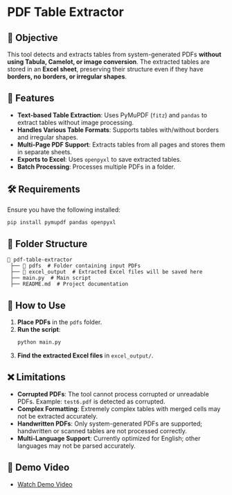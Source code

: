 
# PDF Table Extractor

## 📌 Objective
This tool detects and extracts tables from system-generated PDFs **without using Tabula, Camelot, or image conversion**. The extracted tables are stored in an **Excel sheet**, preserving their structure even if they have **borders, no borders, or irregular shapes**.

## 🚀 Features
- **Text-based Table Extraction**: Uses PyMuPDF (`fitz`) and `pandas` to extract tables without image processing.
- **Handles Various Table Formats**: Supports tables with/without borders and irregular shapes.
- **Multi-Page PDF Support**: Extracts tables from all pages and stores them in separate sheets.
- **Exports to Excel**: Uses `openpyxl` to save extracted tables.
- **Batch Processing**: Processes multiple PDFs in a folder.

## 🛠️ Requirements
Ensure you have the following installed:
```sh
pip install pymupdf pandas openpyxl
```

## 📂 Folder Structure
```
📁 pdf-table-extractor
 ├── 📂 pdfs  # Folder containing input PDFs
 ├── 📂 excel_output  # Extracted Excel files will be saved here
 ├── main.py  # Main script
 ├── README.md  # Project documentation
```

## 🔧 How to Use
1. **Place PDFs** in the `pdfs` folder.
2. **Run the script**:
   ```sh
   python main.py
   ```
3. **Find the extracted Excel files** in `excel_output/`.

   
## ❌ Limitations
- **Corrupted PDFs**: The tool cannot process corrupted or unreadable PDFs. Example: `test6.pdf` is detected as corrupted.
- **Complex Formatting**: Extremely complex tables with merged cells may not be extracted accurately.
- **Handwritten PDFs**: Only system-generated PDFs are supported; handwritten or scanned tables are not processed correctly.
- **Multi-Language Support**: Currently optimized for English; other languages may not be parsed accurately.

## 🎥 Demo Video
- [Watch Demo Video](https://drive.google.com/drive/folders/1e9Om5RWH5P9HA03gN0gdcMkcQVEYHaxo?q=sharedwith:public%20parent:1e9Om5RWH5P9HA03gN0gdcMkcQVEYHaxo)

